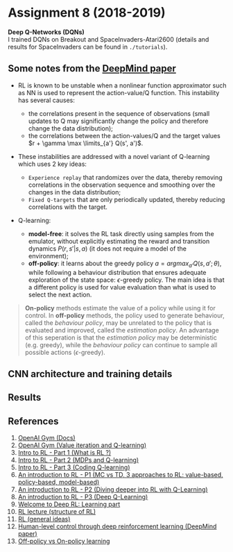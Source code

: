 # Assignment 8 (2018-2019)
__Deep Q-Networks (DQNs)__  
I trained DQNs on Breakout and SpaceInvaders-Atari2600 (details and results for SpaceInvaders can be found in `./tutorials`).

## Some notes from the [DeepMind paper](https://storage.googleapis.com/deepmind-data/assets/papers/DeepMindNature14236Paper.pdf)
* RL is known to be unstable when a nonlinear function approximator such as NN is used to represent the action-value/Q function. This instability has several causes:
  - the correlations present in the sequence of observations (small updates to Q may significantly change the policy and therefore change the data distribution);
  - the correlations between the action-values/Q and the target values $r + \gamma \max \limits_{a'} Q(s', a')$.
  
* These instabilities are addressed with a novel variant of Q-learning which uses 2 key ideas:
  - `Experience replay` that randomizes over the data, thereby removing correlations in the observation sequence and smoothing over the changes in the data distribution;
  - `Fixed Q-targets` that are only periodically updated, thereby reducing correlations with the target.

* Q-learning:
  - __model-free__: it solves the RL task directly using samples from the emulator, without explicitly estimating the reward and transition dynamics $P(r, s'| s, a)$ (it does not require a model of the environment);
  - __off-policy__: it learns about the greedy policy $a = argmax_{a'}  Q(s, a'; \theta)$, while following a behaviour distribution that ensures adequate exploration of the state space: $\epsilon$-greedy policy. The main idea is that a different policy is used for value evaluation than what is used to select the next action.


> __On-policy__ methods estimate the value of a policy while using it for control.
> In __off-policy__ methods, the policy used to generate behaviour, called the _behaviour policy_, may be unrelated to the policy that is evaluated and improved, called the _estimation policy_.
> An advantage of this seperation is that the _estimation policy_ may be deterministic (e.g. greedy), while the _behaviour policy_ can continue to sample all possible actions ($\epsilon$-greedy).

## CNN architecture and training details

## Results

## References
1. [OpenAI Gym (Docs)](https://gym.openai.com/docs/)
2. [OpenAI Gym (Value iteration and Q-learning)](https://www.kaggle.com/charel/learn-by-example-reinforcement-learning-with-gym)
3. [Intro to RL - Part 1 (What is RL ?)](https://medium.com/@adeshg7/introduction-to-reinforcement-learning-part-1-dbfd19c28a30)
4. [Intro to RL - Part 2 (MDPs and Q-learning)](https://medium.com/@adeshg7/introduction-to-reinforcement-learning-part-2-74e0a3fad9d3)
5. [Intro to RL - Part 3 (Coding Q-learning)](https://medium.com/swlh/introduction-to-reinforcement-learning-coding-q-learning-part-3-9778366a41c0)
6. [An introduction to RL - P1 (MC vs TD, 3 approaches to RL: value-based, policy-based, model-based)](https://medium.freecodecamp.org/an-introduction-to-reinforcement-learning-4339519de419)
7. [An introduction to RL - P2 (Diving deeper into RL with Q-Learning)](https://medium.freecodecamp.org/diving-deeper-into-reinforcement-learning-with-q-learning-c18d0db58efe)
8. [An introduction to RL - P3 (Deep Q-Learning)](https://medium.freecodecamp.org/an-introduction-to-deep-q-learning-lets-play-doom-54d02d8017d8)
9. [Welcome to Deep RL: Learning part](https://towardsdatascience.com/welcome-to-deep-reinforcement-learning-part-1-dqn-c3cab4d41b6b)
10. [RL lecture (structure of RL)](http://bicmr.pku.edu.cn/~wenzw/bigdata/MDP.pdf)
11. [RL (general ideas)](https://towardsdatascience.com/my-journey-to-reinforcement-learning-part-0-introduction-1e3aec1ee5bf)
12. [Human-level control through deep reinforcement learning (DeepMind paper)](https://storage.googleapis.com/deepmind-data/assets/papers/DeepMindNature14236Paper.pdf)
13. [Off-policy vs On-policy learning](https://stats.stackexchange.com/questions/184657/what-is-the-difference-between-off-policy-and-on-policy-learning)

